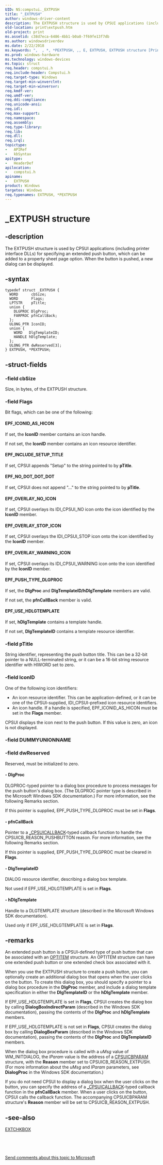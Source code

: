 ```yaml
---
UID: NS:compstui._EXTPUSH
title: "_EXTPUSH"
author: windows-driver-content
description: The EXTPUSH structure is used by CPSUI applications (including printer interface DLLs) for specifying an extended push button, which can be added to a property sheet page option. When the button is pushed, a new dialog can be displayed.
old-location: print\extpush.htm
old-project: print
ms.assetid: c38d7eca-6486-4bb1-b0a8-7f69fe13f7db
ms.author: windowsdriverdev
ms.date: 2/22/2018
ms.keywords: ",  , *, *PEXTPUSH, ,, E, EXTPUSH, EXTPUSH structure [Print Devices], H, P, PEXTPUSH, PEXTPUSH structure pointer [Print Devices], S, T, U, X, _, _EXTPUSH, compstui/EXTPUSH, compstui/PEXTPUSH, cpsuifnc_d8f5e9ba-ef61-4adb-959f-1d0ebf456dad.xml, print.extpush"
ms.prod: windows-hardware
ms.technology: windows-devices
ms.topic: struct
req.header: compstui.h
req.include-header: Compstui.h
req.target-type: Windows
req.target-min-winverclnt: 
req.target-min-winversvr: 
req.kmdf-ver: 
req.umdf-ver: 
req.ddi-compliance: 
req.unicode-ansi: 
req.idl: 
req.max-support: 
req.namespace: 
req.assembly: 
req.type-library: 
req.lib: 
req.dll: 
req.irql: 
topictype:
-	APIRef
-	kbSyntax
apitype:
-	HeaderDef
apilocation:
-	compstui.h
apiname:
-	EXTPUSH
product: Windows
targetos: Windows
req.typenames: EXTPUSH, *PEXTPUSH
---
```


# _EXTPUSH structure


## -description


The EXTPUSH structure is used by CPSUI applications (including printer interface DLLs) for specifying an extended push button, which can be added to a property sheet page option. When the button is pushed, a new dialog can be displayed.


## -syntax


````
typedef struct _EXTPUSH {
  WORD      cbSize;
  WORD      Flags;
  LPTSTR    pTitle;
  union {
    DLGPROC DlgProc;
    FARPROC pfnCallBack;
  };
  ULONG_PTR IconID;
  union {
    WORD   DlgTemplateID;
    HANDLE hDlgTemplate;
  };
  ULONG_PTR dwReserved[3];
} EXTPUSH, *PEXTPUSH;
````


## -struct-fields




### -field cbSize

Size, in bytes, of the EXTPUSH structure.


### -field Flags

Bit flags, which can be one of the following:





#### EPF_ICONID_AS_HICON

If set, the <b>IconID</b> member contains an icon handle.

If not set, the <b>IconID</b> member contains an icon resource identifier.





#### EPF_INCLUDE_SETUP_TITLE

If set, CPSUI appends "Setup" to the string pointed to by <b>pTitle</b>.





#### EPF_NO_DOT_DOT_DOT

If set, CPSUI does not append "..." to the string pointed to by <b>pTitle</b>.





#### EPF_OVERLAY_NO_ICON

If set, CPSUI overlays its IDI_CPSUI_NO icon onto the icon identified by the <b>IconID</b> member.





#### EPF_OVERLAY_STOP_ICON

If set, CPSUI overlays the IDI_CPSUI_STOP icon onto the icon identified by the <b>IconID</b> member.





#### EPF_OVERLAY_WARNING_ICON

If set, CPSUI overlays its IDI_CPSUI_WARNING icon onto the icon identified by the <b>IconID</b> member.





#### EPF_PUSH_TYPE_DLGPROC

If set, the <b>DlgProc</b> and <b>DlgTemplateID/hDlgTemplate</b> members are valid.

If not set, the <b>pfnCallBack</b> member is valid.





#### EPF_USE_HDLGTEMPLATE

If set, <b>hDlgTemplate</b> contains a template handle.

If not set, <b>DlgTemplateID</b> contains a template resource identifier.


### -field pTitle

String identifier, representing the push button title. This can be a 32-bit pointer to a NULL-terminated string, or it can be a 16-bit string resource identifier with HIWORD set to zero.


### -field IconID

One of the following icon identifiers:

<ul>
<li>
An icon resource identifier. This can be application-defined, or it can be one of the CPSUI-supplied, IDI_CPSUI-prefixed icon resource identifiers.

</li>
<li>
An icon handle. If a handle is specified, EPF_ICONID_AS_HICON must be set in the <b>Flags</b> member.

</li>
</ul>
CPSUI displays the icon next to the push button. If this value is zero, an icon is not displayed.


### -field DUMMYUNIONNAME

 


### -field dwReserved

Reserved, must be initialized to zero.


#### - DlgProc

DLGPROC-typed pointer to a dialog box procedure to process messages for the push button's dialog box. (The DLGPROC pointer type is described in the Microsoft Windows SDK documentation.) For more information, see the following Remarks section.

If this pointer is supplied, EPF_PUSH_TYPE_DLGPROC must be set in <b>Flags</b>.


#### - pfnCallBack

Pointer to a <a href="..\compstui\nc-compstui-_cpsuicallback.md">_CPSUICALLBACK</a>-typed callback function to handle the CPSUICB_REASON_PUSHBUTTON reason. For more information, see the following Remarks section.

If this pointer is supplied, EPF_PUSH_TYPE_DLGPROC must be cleared in <b>Flags</b>.


#### - DlgTemplateID

DIALOG resource identifier, describing a dialog box template.

Not used if EPF_USE_HDLGTEMPLATE is set in <b>Flags</b>.


#### - hDlgTemplate

Handle to a DLGTEMPLATE structure (described in the Microsoft Windows SDK documentation).

Used only if EPF_USE_HDLGTEMPLATE is set in <b>Flags</b>.


## -remarks



An extended push button is a CPSUI-defined type of push button that can be associated with an <a href="..\compstui\ns-compstui-_optitem.md">OPTITEM</a> structure. An OPTITEM structure can have one extended push button or one extended check box associated with it.

When you use the EXTPUSH structure to create a push button, you can optionally create an additional dialog box that opens when the user clicks on the button. To create this dialog box, you should specify a pointer to a dialog box procedure in the <b>DlgProc</b> member, and include a dialog template specification in either the <b>DlgTemplateID</b> or the <b>hDlgTemplate</b> member.

If EPF_USE_HDLGTEMPLATE is set in <b>Flags</b>, CPSUI creates the dialog box by calling <b>DialogBoxIndirectParam</b> (described in the Windows SDK documentation), passing the contents of the <b>DlgProc</b> and <b>hDlgTemplate</b> members.

If EPF_USE_HDLGTEMPLATE is not set in <b>Flags</b>, CPSUI creates the dialog box by calling <b>DialogBoxParam</b> (described in the Windows SDK documentation), passing the contents of the <b>DlgProc</b> and <b>DlgTemplateID</b> members.

When the dialog box procedure is called with a <i>uMsg</i> value of WM_INITDIALOG, the <i>lParam</i> value is the address of a <a href="..\compstui\ns-compstui-_cpsuicbparam.md">CPSUICBPARAM</a> structure, with the <b>Reason</b> member set to CPSUICB_REASON_EXTPUSH. (For more information about the <i>uMsg</i> and <i>lParam</i> parameters, see <b>DialogProc</b> in the Windows SDK documentation.)

If you do not need CPSUI to display a dialog box when the user clicks on the button, you can specify the address of a <a href="..\compstui\nc-compstui-_cpsuicallback.md">_CPSUICALLBACK</a>-typed callback function in the <b>pfnCallBack</b> member. When a user clicks on the button, CPSUI calls the callback function. The accompanying CPSUICBPARAM structure's <b>Reason</b> member will be set to CPSUICB_REASON_EXTPUSH.




## -see-also

<a href="..\compstui\ns-compstui-_extchkbox.md">EXTCHKBOX</a>



 

 

<a href="mailto:wsddocfb@microsoft.com?subject=Documentation%20feedback [print\print]:%20EXTPUSH structure%20 RELEASE:%20(2/22/2018)&amp;body=%0A%0APRIVACY STATEMENT%0A%0AWe use your feedback to improve the documentation. We don't use your email address for any other purpose, and we'll remove your email address from our system after the issue that you're reporting is fixed. While we're working to fix this issue, we might send you an email message to ask for more info. Later, we might also send you an email message to let you know that we've addressed your feedback.%0A%0AFor more info about Microsoft's privacy policy, see http://privacy.microsoft.com/en-us/default.aspx." title="Send comments about this topic to Microsoft">Send comments about this topic to Microsoft</a>

